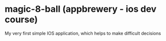 # magic-8-ball (appbrewery - ios dev course)
My very first simple IOS application, which helps to make difficult decisions


